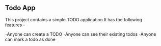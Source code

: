 ## Todo App
 This project contains a simple TODO application
 It has the following features - 

 -Anyone can create a TODO
 -Anyone can see their existing todos
 -Anyone can mark a todo as done